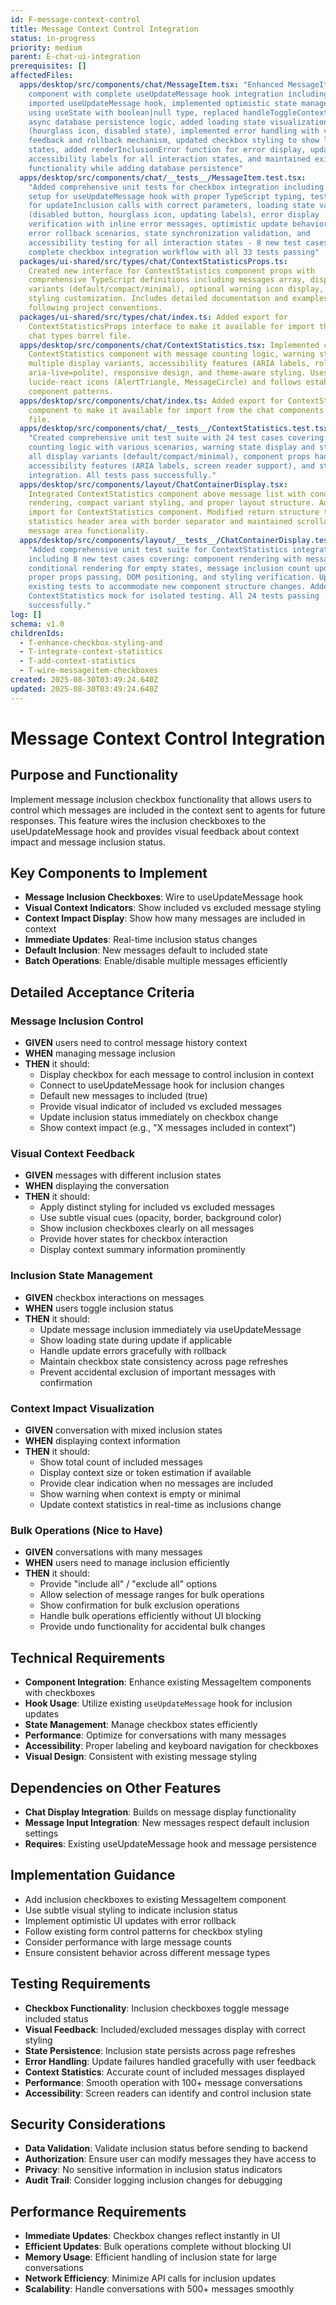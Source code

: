 ```yaml
---
id: F-message-context-control
title: Message Context Control Integration
status: in-progress
priority: medium
parent: E-chat-ui-integration
prerequisites: []
affectedFiles:
  apps/desktop/src/components/chat/MessageItem.tsx: "Enhanced MessageItem
    component with complete useUpdateMessage hook integration including:
    imported useUpdateMessage hook, implemented optimistic state management
    using useState with boolean|null type, replaced handleToggleContext with
    async database persistence logic, added loading state visualization
    (hourglass icon, disabled state), implemented error handling with visual
    feedback and rollback mechanism, updated checkbox styling to show loading
    states, added renderInclusionError function for error display, updated
    accessibility labels for all interaction states, and maintained existing
    functionality while adding database persistence"
  apps/desktop/src/components/chat/__tests__/MessageItem.test.tsx:
    "Added comprehensive unit tests for checkbox integration including: mock
    setup for useUpdateMessage hook with proper TypeScript typing, test cases
    for updateInclusion calls with correct parameters, loading state validation
    (disabled button, hourglass icon, updating labels), error display
    verification with inline error messages, optimistic update behavior testing,
    error rollback scenarios, state synchronization validation, and
    accessibility testing for all interaction states - 8 new test cases covering
    complete checkbox integration workflow with all 33 tests passing"
  packages/ui-shared/src/types/chat/ContextStatisticsProps.ts:
    Created new interface for ContextStatistics component props with
    comprehensive TypeScript definitions including messages array, display
    variants (default/compact/minimal), optional warning icon display, and
    styling customization. Includes detailed documentation and examples
    following project conventions.
  packages/ui-shared/src/types/chat/index.ts: Added export for
    ContextStatisticsProps interface to make it available for import through the
    chat types barrel file.
  apps/desktop/src/components/chat/ContextStatistics.tsx: Implemented complete
    ContextStatistics component with message counting logic, warning states,
    multiple display variants, accessibility features (ARIA labels, role=status,
    aria-live=polite), responsive design, and theme-aware styling. Uses
    lucide-react icons (AlertTriangle, MessageCircle) and follows established
    component patterns.
  apps/desktop/src/components/chat/index.ts: Added export for ContextStatistics
    component to make it available for import from the chat components barrel
    file.
  apps/desktop/src/components/chat/__tests__/ContextStatistics.test.tsx:
    "Created comprehensive unit test suite with 24 test cases covering: message
    counting logic with various scenarios, warning state display and styling,
    all display variants (default/compact/minimal), component props handling,
    accessibility features (ARIA labels, screen reader support), and styling
    integration. All tests pass successfully."
  apps/desktop/src/components/layout/ChatContainerDisplay.tsx:
    Integrated ContextStatistics component above message list with conditional
    rendering, compact variant styling, and proper layout structure. Added
    import for ContextStatistics component. Modified return structure to include
    statistics header area with border separator and maintained scrollable
    message area functionality.
  apps/desktop/src/components/layout/__tests__/ChatContainerDisplay.test.tsx:
    "Added comprehensive unit test suite for ContextStatistics integration
    including 8 new test cases covering: component rendering with messages,
    conditional rendering for empty states, message inclusion count updates,
    proper props passing, DOM positioning, and styling verification. Updated
    existing tests to accommodate new component structure changes. Added
    ContextStatistics mock for isolated testing. All 24 tests passing
    successfully."
log: []
schema: v1.0
childrenIds:
  - T-enhance-checkbox-styling-and
  - T-integrate-context-statistics
  - T-add-context-statistics
  - T-wire-messageitem-checkboxes
created: 2025-08-30T03:49:24.640Z
updated: 2025-08-30T03:49:24.640Z
---
```


# Message Context Control Integration

## Purpose and Functionality

Implement message inclusion checkbox functionality that allows users to control which messages are included in the context sent to agents for future responses. This feature wires the inclusion checkboxes to the useUpdateMessage hook and provides visual feedback about context impact and message inclusion status.

## Key Components to Implement

- **Message Inclusion Checkboxes**: Wire to useUpdateMessage hook
- **Visual Context Indicators**: Show included vs excluded message styling
- **Context Impact Display**: Show how many messages are included in context
- **Immediate Updates**: Real-time inclusion status changes
- **Default Inclusion**: New messages default to included state
- **Batch Operations**: Enable/disable multiple messages efficiently

## Detailed Acceptance Criteria

### Message Inclusion Control

- **GIVEN** users need to control message history context
- **WHEN** managing message inclusion
- **THEN** it should:
  - Display checkbox for each message to control inclusion in context
  - Connect to useUpdateMessage hook for inclusion changes
  - Default new messages to included (true)
  - Provide visual indicator of included vs excluded messages
  - Update inclusion status immediately on checkbox change
  - Show context impact (e.g., "X messages included in context")

### Visual Context Feedback

- **GIVEN** messages with different inclusion states
- **WHEN** displaying the conversation
- **THEN** it should:
  - Apply distinct styling for included vs excluded messages
  - Use subtle visual cues (opacity, border, background color)
  - Show inclusion checkboxes clearly on all messages
  - Provide hover states for checkbox interaction
  - Display context summary information prominently

### Inclusion State Management

- **GIVEN** checkbox interactions on messages
- **WHEN** users toggle inclusion status
- **THEN** it should:
  - Update message inclusion immediately via useUpdateMessage
  - Show loading state during update if applicable
  - Handle update errors gracefully with rollback
  - Maintain checkbox state consistency across page refreshes
  - Prevent accidental exclusion of important messages with confirmation

### Context Impact Visualization

- **GIVEN** conversation with mixed inclusion states
- **WHEN** displaying context information
- **THEN** it should:
  - Show total count of included messages
  - Display context size or token estimation if available
  - Provide clear indication when no messages are included
  - Show warning when context is empty or minimal
  - Update context statistics in real-time as inclusions change

### Bulk Operations (Nice to Have)

- **GIVEN** conversations with many messages
- **WHEN** users need to manage inclusion efficiently
- **THEN** it should:
  - Provide "include all" / "exclude all" options
  - Allow selection of message ranges for bulk operations
  - Show confirmation for bulk exclusion operations
  - Handle bulk operations efficiently without UI blocking
  - Provide undo functionality for accidental bulk changes

## Technical Requirements

- **Component Integration**: Enhance existing MessageItem components with checkboxes
- **Hook Usage**: Utilize existing `useUpdateMessage` hook for inclusion updates
- **State Management**: Manage checkbox states efficiently
- **Performance**: Optimize for conversations with many messages
- **Accessibility**: Proper labeling and keyboard navigation for checkboxes
- **Visual Design**: Consistent with existing message styling

## Dependencies on Other Features

- **Chat Display Integration**: Builds on message display functionality
- **Message Input Integration**: New messages respect default inclusion settings
- **Requires**: Existing useUpdateMessage hook and message persistence

## Implementation Guidance

- Add inclusion checkboxes to existing MessageItem component
- Use subtle visual styling to indicate inclusion status
- Implement optimistic UI updates with error rollback
- Follow existing form control patterns for checkbox styling
- Consider performance with large message counts
- Ensure consistent behavior across different message types

## Testing Requirements

- **Checkbox Functionality**: Inclusion checkboxes toggle message included status
- **Visual Feedback**: Included/excluded messages display with correct styling
- **State Persistence**: Inclusion state persists across page refreshes
- **Error Handling**: Update failures handled gracefully with user feedback
- **Context Statistics**: Accurate count of included messages displayed
- **Performance**: Smooth operation with 100+ message conversations
- **Accessibility**: Screen readers can identify and control inclusion state

## Security Considerations

- **Data Validation**: Validate inclusion status before sending to backend
- **Authorization**: Ensure user can modify messages they have access to
- **Privacy**: No sensitive information in inclusion status indicators
- **Audit Trail**: Consider logging inclusion changes for debugging

## Performance Requirements

- **Immediate Updates**: Checkbox changes reflect instantly in UI
- **Efficient Updates**: Bulk operations complete without blocking UI
- **Memory Usage**: Efficient handling of inclusion state for large conversations
- **Network Efficiency**: Minimize API calls for inclusion updates
- **Scalability**: Handle conversations with 500+ messages smoothly
